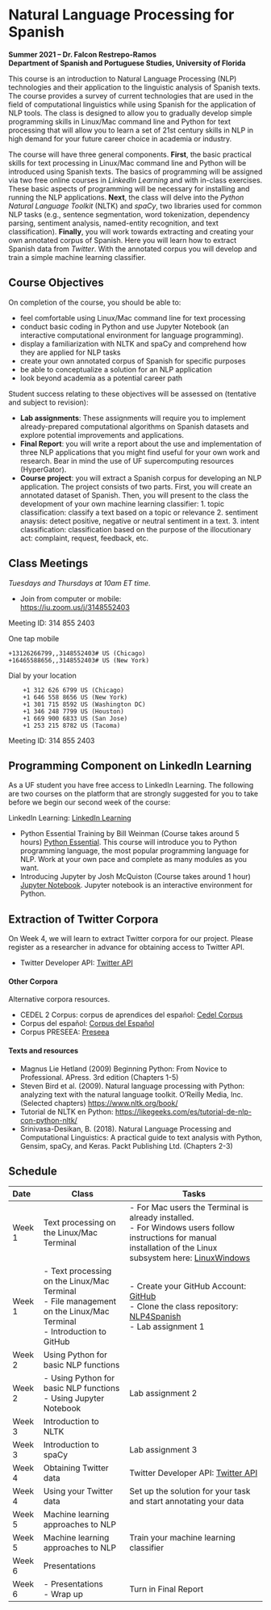 # Natural Language Processing for Spanish
**Summer 2021 – Dr. Falcon Restrepo-Ramos  <br />
Department of Spanish and Portuguese Studies, University of Florida**

This course is an introduction to Natural Language Processing (NLP) technologies and their application to the linguistic analysis of Spanish texts. The course provides a survey of current technologies that are used in the field of computational linguistics while using Spanish for the application of NLP tools. The class is designed to allow you to gradually develop simple programming skills in Linux/Mac command line and Python for text processing that will allow you to learn a set of 21st century skills in NLP in high demand for your future career choice in academia or industry.

The course will have three general components. **First**, the basic practical skills for text processing in Linux/Mac command line and Python will be introduced using Spanish texts. The basics of programming will be assigned via two free online courses in *LinkedIn Learning* and with in-class exercises. These basic aspects of programming will be necessary for installing and running the NLP applications.
**Next**, the class will delve into the *Python Natural Language Toolkit* (NLTK) and *spaCy*, two libraries used for common NLP tasks (e.g., sentence segmentation, word tokenization, dependency parsing, sentiment analysis, named-entity recognition, and text classification). **Finally**, you will work towards extracting and creating your own annotated corpus of Spanish. Here you will learn how to extract Spanish data from *Twitter*. With the annotated corpus you will develop and train a simple machine learning classifier.  

## Course Objectives
On completion of the course, you should be able to:
-	feel comfortable using Linux/Mac command line for text processing
-	conduct basic coding in Python and use Jupyter Notebook (an interactive computational environment for language programming).
-	display a familiarization with NLTK and spaCy and comprehend how they are applied for NLP tasks
-	create your own annotated corpus of Spanish for specific purposes
-	be able to conceptualize a solution for an NLP application
-	look beyond academia as a potential career path

Student success relating to these objectives will be assessed on (tentative and subject to revision):
-	**Lab assignments**: These assignments will require you to implement already-prepared computational algorithms on Spanish datasets and explore potential improvements and applications.  
-	**Final Report**: you will write a report about the use and implementation of three NLP applications that you might find useful for your own work and research. Bear in mind the use of UF supercomputing resources (HyperGator).
-	 **Course project**: you will extract a Spanish corpus for developing an NLP application. The project consists of two parts. First, you will create an annotated dataset of Spanish. Then, you will present to the class the development of your own machine learning classifier:
    1. topic classification: classify a text based on a topic or relevance
    2. sentiment anaysis: detect positive, negative or neutral sentiment in a text.
    3. intent classification: classification based on the purpose of the illocutionary act: complaint, request, feedback, etc.

## Class Meetings
*Tuesdays and Thursdays at 10am ET time.*
- Join from computer or mobile:  
https://iu.zoom.us/j/3148552403

Meeting ID: 314 855 2403

One tap mobile

    +13126266799,,3148552403# US (Chicago)
    +16465588656,,3148552403# US (New York)

Dial by your location

        +1 312 626 6799 US (Chicago)
        +1 646 558 8656 US (New York)
        +1 301 715 8592 US (Washington DC)
        +1 346 248 7799 US (Houston)
        +1 669 900 6833 US (San Jose)
        +1 253 215 8782 US (Tacoma)

Meeting ID: 314 855 2403

## Programming Component on LinkedIn Learning
As a UF student you have free access to LinkedIn Learning. The following are two courses on the platform that are strongly suggested for you to take before we begin our second week of the course:

LinkedIn Learning: [LinkedIn Learning](https://elearning.ufl.edu/supported-services/linkedin-learning/)
- Python Essential Training by Bill Weinman (Course takes around 5 hours) [Python Essential](https://www.linkedin.com/learning/python-essential-training-2). This course will introduce you to Python programming language, the most popular programming language for NLP. Work at your own pace and complete as many modules as you want.
- Introducing Jupyter by Josh McQuiston (Course takes around 1 hour) [Jupyter Notebook](https://www.linkedin.com/learning/introducing-jupyter/). Jupyter notebook is an interactive environment for Python.  

## Extraction of Twitter Corpora
On Week 4, we will learn to extract Twitter corpora for our project. Please register as a researcher in advance for obtaining access to Twitter API.
- Twitter Developer API: [Twitter API](https://developer.twitter.com/en/docs/twitter-api/getting-started/getting-access-to-the-twitter-api)

#### Other Corpora
Alternative corpora resources.
-	CEDEL 2 Corpus: corpus de aprendices del español: [Cedel Corpus](http://cedel2.learnercorpora.com/)
- Corpus del español: [Corpus del Español](https://www.corpusdelespanol.org/x.asp)
- Corpus PRESEEA: [Preseea](https://preseea.linguas.net/Corpus.aspx)

#### Texts and resources
-	Magnus Lie Hetland (2009) Beginning Python: From Novice to Professional. APress. 3rd edition (Chapters 1-5)
-	Steven Bird et al. (2009). Natural language processing with Python: analyzing text with the natural language toolkit. O’Reilly Media, Inc. (Selected chapters) https://www.nltk.org/book/
-	Tutorial de NLTK en Python: https://likegeeks.com/es/tutorial-de-nlp-con-python-nltk/
-	Srinivasa-Desikan, B. (2018). Natural Language Processing and Computational Linguistics: A practical guide to text analysis with Python, Gensim, spaCy, and Keras. Packt Publishing Ltd. (Chapters 2-3)

## Schedule

| Date | Class | Tasks |
| :---  | ----------- | ----------- |
|  <font size="3"> Week 1 </font> | Text processing on the Linux/Mac Terminal| - For Mac users the Terminal is already installed. <br /> - For Windows users follow instructions for manual installation of the Linux subsystem here: [LinuxWindows](https://docs.microsoft.com/en-us/windows/wsl/install-win10)|
| Week 1 | - Text processing on the Linux/Mac Terminal <br /> - File management on the Linux/Mac Terminal <br /> - Introduction to GitHub | - Create your GitHub Account: [GitHub](https://github.com/) <br /> - Clone the class repository: [NLP4Spanish](https://github.com/falconrr/NLP4SPanish) <br /> - Lab assignment 1|
|Week 2| Using Python for basic NLP functions| |
|Week 2| - Using Python for basic NLP functions <br /> - Using Jupyter Notebook| Lab assignment 2|
|Week 3| Introduction to NLTK| |
|Week 3| Introduction to spaCy| Lab assignment 3|
|Week 4| Obtaining Twitter data| Twitter Developer API: [Twitter API](https://developer.twitter.com/en/docs/twitter-api/getting-started/getting-access-to-the-twitter-api)|
|Week 4| Using your Twitter data | Set up the solution for your task and start annotating your data|
|Week 5| Machine learning approaches to NLP| |
|Week 5| Machine learning approaches to NLP | Train your machine learning classifier|
|Week 6| Presentations|  |
|Week 6| - Presentations <br /> - Wrap up | Turn in Final Report |
